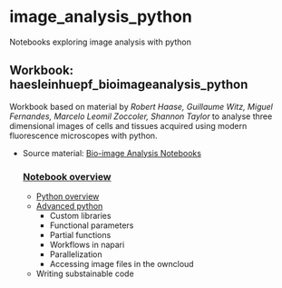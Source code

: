 # image_analysis_python
Notebooks exploring image analysis with python

## Workbook: haesleinhuepf_bioimageanalysis_python
Workbook based on material by *Robert Haase, Guillaume Witz, Miguel Fernandes, Marcelo Leomil Zoccoler, Shannon Taylor* to analyse three dimensional images of cells and tissues acquired using modern fluorescence microscopes with python. 

- Source material: [Bio-image Analysis Notebooks](https://haesleinhuepf.github.io/BioImageAnalysisNotebooks/intro.html) 


    ### [Notebook overview](https://github.com/jazwilson/image_analysis_python/tree/main/haesleinhuepf_bioimageanalysis_python/notebooks)
    - [Python overview](https://github.com/jazwilson/image_analysis_python/tree/main/haesleinhuepf_bioimageanalysis_python/notebooks/01_python_basics)
    - [Advanced python](https://github.com/jazwilson/image_analysis_python/tree/main/haesleinhuepf_bioimageanalysis_python/notebooks/02_python_advanced)
        - Custom libraries
        - Functional parameters
        - Partial functions
        - Workflows in napari
        - Parallelization 
        - Accessing image files in the owncloud
    - Writing substainable code